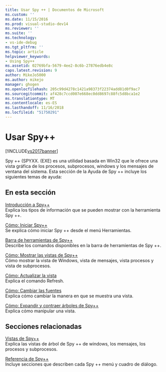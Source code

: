 ```yaml
---
title: Usar Spy ++ | Documentos de Microsoft
ms.custom: ''
ms.date: 11/15/2016
ms.prod: visual-studio-dev14
ms.reviewer: ''
ms.suite: ''
ms.technology:
- vs-ide-debug
ms.tgt_pltfrm: ''
ms.topic: article
helpviewer_keywords:
- Using Spy++
ms.assetid: 02769bfa-5679-4ee2-8c6b-27876edb4e8c
caps.latest.revision: 9
author: MikeJo5000
ms.author: mikejo
manager: ghogen
ms.openlocfilehash: 205c99d4278c1421a98373f22374add81d0f9ac7
ms.sourcegitcommit: af428c7ccd007e668ec0dd8697c88fc5d8bca1e2
ms.translationtype: MT
ms.contentlocale: es-ES
ms.lasthandoff: 11/16/2018
ms.locfileid: "51750291"
---
```

# <a name="using-spy"></a>Usar Spy++
[!INCLUDE[vs2017banner](../includes/vs2017banner.md)]

Spy ++ (SPYXX. (EXE) es una utilidad basada en Win32 que le ofrece una vista gráfica de los procesos, subprocesos, windows y los mensajes de ventana del sistema. Esta sección de la Ayuda de Spy ++ incluye los siguientes temas de ayuda:  
  
## <a name="in-this-section"></a>En esta sección  
 [Introducción a Spy++](../debugger/introducing-spy-increment.md)  
 Explica los tipos de información que se pueden mostrar con la herramienta Spy ++.  
  
 [Cómo: Iniciar Spy++](../debugger/how-to-start-spy-increment.md)  
 Se explica cómo iniciar Spy ++ desde el menú Herramientas.  
  
 [Barra de herramientas de Spy++](../debugger/spy-increment-toolbar.md)  
 Describe los comandos disponibles en la barra de herramientas de Spy ++.  
  
 [Cómo: Mostrar las vistas de Spy++](../debugger/how-to-display-spy-increment-views.md)  
 Cómo mostrar la vista de Windows, vista de mensajes, vista procesos y vista de subprocesos.  
  
 [Cómo: Actualizar la vista](../debugger/how-to-refresh-the-view.md)  
 Explica el comando Refresh.  
  
 [Cómo: Cambiar las fuentes](../debugger/how-to-change-fonts.md)  
 Explica cómo cambiar la manera en que se muestra una vista.  
  
 [Cómo: Expandir y contraer árboles de Spy++](../debugger/how-to-expand-and-collapse-spy-increment-trees.md)  
 Explica cómo manipular una vista.  
  
## <a name="related-sections"></a>Secciones relacionadas  
 [Vistas de Spy++](../debugger/spy-increment-views.md)  
 Explica las vistas de árbol de Spy ++ de windows, los mensajes, los procesos y subprocesos.  
  
 [Referencia de Spy++](../debugger/spy-increment-reference.md)  
 Incluye secciones que describen cada Spy ++ menú y cuadro de diálogo.



